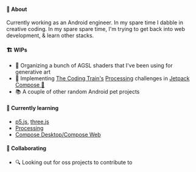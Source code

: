 #### 🔮 About
Currently working as an Android engineer. In my spare time I dabble in creative coding. In my spare spare time, I'm trying to get back into web development, & learn other stacks.

#### 🏗️ WIPs
- 📃 Organizing a bunch of AGSL shaders that I've been using for generative art
- 🧪 Implementing [The Coding Train's](https://www.youtube.com/channel/UCvjgXvBlbQiydffZU7m1_aw) [Processing](https://processing.org/) challenges in [Jetpack Compose 🤖](https://developer.android.com/jetpack/compose)
- 📚 A couple of other random Android pet projects

#### 🌱 Currently learning
- [p5.js](https://p5js.org/), [three.js](https://github.com/mrdoob/three.js/)
- [Processing](https://processing.org/)
- [Compose Desktop/Compose Web](https://www.jetbrains.com/lp/compose-mpp/)


#### 👯 Collaborating
- 🔍 Looking out for oss projects to contribute to
